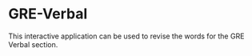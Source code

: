 # GRE-Verbal
This interactive application can be used to revise the words for the GRE Verbal section.
